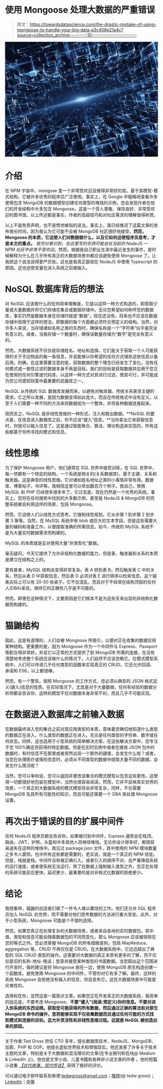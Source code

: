 # 使用 Mongoose 处理大数据的严重错误

> 原文：<https://towardsdatascience.com/the-drastic-mistake-of-using-mongoose-to-handle-your-big-data-a3c408e21a4c?source=collection_archive---------10----------------------->

![](img/477afa36f66299e0cbe9b0a6e16d85e9.png)

# 介绍

在 NPM 宇宙中，mongose 是一个非常受欢迎且做得非常好的库。基于其模型-模式结构，它被许多优秀的程序员广泛使用。事实上，在 Google 中粗略地查看许多使用包含 MongoDB 的数据模型创建任何类型的堆栈的示例，您会发现作者在他们的开发结构中大多包含 Mongoose。这是一个受人尊敬、保存良好、非常受欢迎的图书馆。以上所述都是事实，作者的高超技巧和对社区需求的理解值得称赞。

以上不是免责声明，也不是愤世嫉俗的说法。事实上，我已经推迟了这篇文章的发布很长时间，因为我认为它可能不会被 MongoDB 社区很好地接受。**然而，Mongoose 的本质，它迫使人们对数据做什么，以及它如何迫使程序员思考，才是本文的重点。** *我充分意识到，在这里写的东西可能会在当前的 NodeJS — NPM 社区中非常不受欢迎*。然而，根据我自己职业生涯中最近发生的事件，是时候解释为什么在几乎所有真正的大数据场景中都应该避免使用 Mongoose 了。让我把这个说法说得更严厉些。这也是我真正鄙视在 NodeJS 中使用 Typescript 的原因。这也迫使变量在进入系统之前被输入。

# NoSQL 数据库背后的想法

对 NoSQL 应该做什么的任何简单理解是，它是以这样一种方式构造的，即获取少量或大量数据并将它们存储在集合或数据存储中。无论您希望如何称呼您的数据库，事实仍然是数据本身在存储时就是“数据”。现在还没有，将来也不应该在数据存储中局限于这样的想法，即数据的每个方面都必须符合预定义的结构。当然，对许多人来说，当存储诸如名称之类的东西时，确保名称是一个“字符串”似乎是完全有意义的。或者，当我存储一个数量时，确保该数量存储为“数字”是完全有意义的。

然而，大数据系统不仅仅是存储姓名、地址和选择。它们是关于获取一个人可能获得的关于手边物品的每一条信息，并且能够以你希望的任何方式储存这些信息以备后用。的确，在这里需要注意的是，获取数据的整个理念已经发生了变化。没有任何模式或一致性过滤的数据本身不再是目标。我们的目标是获取数据并应用于您正在使用的任何引擎或代码库，以这样一种方式对其进行过滤，使其可行，并可能成为您公司感知财富中最重要的武器库之一。

NoSQL 从传统的 SQL 数据库发展而来，以避免对触发器、传统关系甚至主键的需求。它之所以发展，是因为数据变得如此庞大，而且在传统格式中没有定义，以至于人们需要一种不同的方法来将数据视为一个整体，并将各种数据连接起来。

简而言之，NoSQL 是非线性思维的一种形式，注入和取出数据。**NoSQL 的要点是，在信息进入数据库之前，你不应该“键入”信息。**当你拿出它来获取信息时，你就可以输入信息了。这是通过智能聚合、算法、理论构造来实现的，所有这些都基于你所寻找的模式和信息。

# 线性思维

为了保护 Mongoose 用户，他们通常在 SQL 世界中接受训练，在 SQL 世界中，每一项都有一个特定的结构，一个系统是相关的(关系数据库)，基于主键、关系和触发器。这是典型的线性思维。它对诸如姓名地址之类的小事情非常有用。数据库、博客帖子、书评等。我相信这里可以举出数百万个例子。我自己，使用 MySQL 和 PHP 已经很多很多年了。它过去是，现在仍然是一个优秀的系统。事实上，您将在任何搜索中找到的大多数示例，甚至是 NodeJS & MongoDB 的完整系统都会利用这样的场景，包括 Mongoose。

然而，它迫使人们以线性方式思考。它强制线性规划。它从步骤 1 到步骤 2 到步骤 3 等等。当然，在 MySQL 系统中有 blob 或巨大的文本字段，但是这些需要大量的编码和准备工作，以便提取准确的所需信息。如今，传统的 MySQL 系统不是为大量实时数据需求而构建的。

MySQL 的本质就是反对使用大量“非类型化”数据。

毫无疑问，今天它提供了允许非结构化数据的能力，但是表、触发器和关系的本质是建立在结构之上的。

更有甚者，MySQL 结构会变得异常复杂。表 A 转到表 B，然后触发表 C 中的关系，然后从表 D 中获取信息，然后表 D 必须对表 E 进行排序以检索信息。这个链条实际上可以有 20-30 张桌子。它不仅混乱，而且对于不经常在结构顶部的任何人(DBA)来说，保持它的正确性几乎是不可能的。

然而，即使在这种情况下，主要原因是它们根本不是为这些天来出现的非结构化数据而构建的。

# 猫鼬结构

因此，这是有道理的，人们会被 Mongoose 所吸引，以便对正在收集的数据应用某种结构。更重要的是，因为 Mongoose 作为一个中间件与 Express、Passport 等配合得非常好。并且它以正常的方式提供了到 MongoDB 所需的连接，在没有清楚地考虑整个系统应该做什么的情况下，人们自然不应该忽略它。在模式模型系统中，人们可以传递几乎任何类型的函数来实现真正的 CRUD。它还允许回调、承诺和 ES6。以上都很棒。

然而，有一个警告。按照 Mongoose 的工作方式，您必须以典型的 JSON 格式定义(键入)信息的性质。在实际情况下，尤其是对于大量数据，任何有经验的数据分析师都会告诉你，这样的模型不仅对数据本身非常不利，而且几乎不可能实现。

# 在数据进入数据库之前输入数据

在数据最终进入您的集合之前对其应用类型的本质，意味着您确切地知道什么类型的数据正在进入，什么类型的数据正在进入。无论是任何类型的字符串、数字或任何状态。同样，这也适用于小型系统的简单解决方案，在这些解决方案中，您专注于您 100%确定将获得的特定数据。但是在实时实例中或者在接收 JSON 包中的数据时，有时信息不在那里或者突然出现一个额外的键值，会发生什么呢？或者，当您在处理医疗或保险信息时，必须从不同类型的数据中提取大量不同的数据，会发生什么情况呢？

当然，您可以争辩说，您可以返回并更改该集合的模式模型以包含这些更改。这使得一切都很好地包装在模型中，当然也很容易阅读。然而，它并不反映真实世界的场景，一个真正的大数据系统的模式模型将会非常复杂，同样，不仅需要 MongoDB 及其所有可能性的知识，而且可能还需要一个 DBA 来处理 Mongoose 设置。

# 再次出于错误的目的扩展中间件

任何 NodeJS 程序员都会告诉你，如果被问到中间件，Express 通常会在栈顶。路由，JWT，护照，头盔和许多其他人将继续堆栈。无论你设计得多好，都很容易迷失在这样的堆栈中。我见过 package.json 文件，其中使用的 NPM 模块数量之多令人震惊。也许所有这些都是需要的，老实说，我是一个真正的 NPM 信徒。但是，栈就是栈。中间件没有被正确引入，或者引入的顺序不对，会严重降低系统的运行速度，或者使系统无法运行。除了在数据上强制输入类型之外，您正在处理的系统可能反应更快，延迟更少，最重要的是对非格式化数据的拒绝更少。

# 结论

我想重申，猫鼬的创造者们做了一件令人难以置信的工作。他们还允许 SQL 程序员加入 NoSQL 的世界，而不需要对他们思考数据的方法进行重大改变。此外，对于小型系统，Mongoose 可能是个不错的选择。

然而，如果您真正在处理复杂的大数据场景，或者来自各地的实时数据包，其中值、类型和信息可能会随着数据包的不同而变化，那么 Mongoose 应该被排除在您的等式之外。您必须掌握 MongoDB 的所有细微差别，包括 MapReduce、aggregation 等。CRUD 不再仅仅是 CRUD。在大数据系统中，它远远超出了典型的 SQL CRUD 类型的操作。这需要对大数据的真正本质有更多的了解，而不仅仅是旧的名称-地址-电话；登录并接受某种类型的书面数据。当您超出这个范围进行开发时，我的建议是将 Mongoose 放在一边，使用 MongoDB 原生构造创建一个函数库。避免使用 Mongoose 的中间件，不管你对它有多了解。最终，这样的系统 Mongoose 会拒绝没有输入的信息，你会丢失它。这在大数据场景中可能是灾难性的。

选择权在你，显然这是一篇观点文章。如果您正在开发真正的大数据系统，我简单的拙见是，不要考虑 Mongoose。**不要“键入”(阅读:预定义)你的信息。不要对进入你系统的东西设限。获取您可能获得的所有数据，然后通过正确的算法和对原生 MongoDB 命令的操作，您将能够实现不仅收集数据而且通过任何可能的方式找到模式和连接的目标。这允许灵活性和非线性思维过程。这就是 NoSQL 被创造出来的原因。**

_________________________________________________________________

关于作者:Ted Gross 担任 CTO 多年，擅长数据库技术、NodeJS、MongoDB、加密、PHP 和 OOP。他擅长虚拟世界技术和增强现实。他还发表了许多关于技术主题的文章，特别是关于大数据和混沌理论的文章(在专业期刊和在线@ Medium & LinkedIn 上)。他也是文学小说、儿童书籍和各种非小说文章的作者 。他的短篇小说集 [*【古代故事、现代传说】*](http://www.amazon.com/Ancient-Tales-Modern-Legends-Collection/dp/1469901714) 获得了极好的评价。

可以通过电子邮件联系到泰德:tedwgross@gmail.com；[推特](https://twitter.com/tedwgross)(@ tedw gross)；[LinkedIn](http://il.linkedin.com/in/tedwgross)；[中等](https://medium.com/@tedwgross)